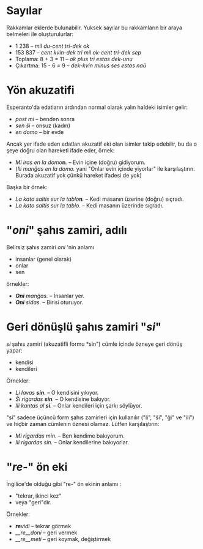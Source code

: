 # Sayılar

Rakkamlar eklerde bulunabilir. Yuksek sayılar bu rakkamların bir araya belmeleri ile oluşturulurlar:

- 1 238                     – *mil du-cent tri-dek ok*
- 153 837                   – *cent kvin-dek tri mil ok-cent tri-dek sep*
- Toplama:       8 + 3 = 11 – *ok plus tri estas dek-unu*
- Çıkartma:      15 - 6 = 9 – *dek-kvin minus ses estas naŭ*

# Yön akuzatifi

Esperanto'da edatların ardından normal olarak yalın haldeki isimler gelir:

- *post mi* – benden sonra
- *sen ŝi* – onsuz (kadın)
- *en domo* – bir evde

Ancak yer ifade eden edatları akuzatif eki olan isimler takip edebilir, bu da o şeye doğru olan hareketi ifade eder, örnek:

- *Mi iras en la domo*__n__*.* – Evin içine (doğru) gidiyorum.
- (*Ili manĝas en la domo.* yani "Onlar evin içinde yiyorlar" ile karşılaştırın. Burada akuzatif yok çünkü hareket ifadesi de yok)

Başka bir örnek:

- *La kato saltis sur la tablo*__n__*.* – Kedi masanın üzerine (doğru) sıçradı.
- *La kato saltis sur la tablo.* – Kedi masanın üzerinde sıçradı.

# "*oni*" şahıs zamiri, adılı

Belirsiz şahıs zamiri *oni* 'nin anlamı 

- insanlar (genel olarak)
- onlar
- sen

örnekler:

- *__Oni__ manĝas.* – İnsanlar yer.
- *__Oni__ sidas.* – Birisi oturuyor.
 

# Geri dönüşlü şahıs zamiri "*si*"

*si* şahıs zamiri (akuzatifli formu *sin") cümle içinde özneye geri dönüş yapar:

- kendisi
- kendileri

Örnekler:

- *Li lavas __sin__.* – O kendisini yıkıyor.
- *Ŝi rigardas __sin__.* – O kendisine bakıyor.
- *Ili kantas al __si__.* – Onlar kendileri için şarkı söylüyor.
 
"si" sadece üçüncü form şahıs zamirleri için kullanılır ("li", "ŝi", "ĝi" ve "ili") ve hiçbir zaman cümlenin öznesi olamaz. Lütfen karşılaştırın:

- *Mi rigardas min.* – Ben kendime bakıyorum.
- *Ili rigardas sin.* – Onlar kendilerine bakıyorlar.

# "*re-*" ön eki

İngilice'de olduğu gibi "re-" ön ekinin anlamı :

- "tekrar, ikinci kez"
- veya "geri"dir.

Örnekler:

- __re__*vidi* – tekrar görmek
- *__re__doni* – geri vermek 
- *__re__meti* – geri koymak, değiştirmek

 

